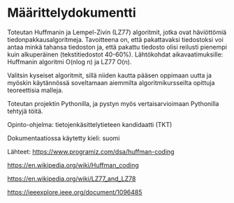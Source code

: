 # Määrittelydokumentti

Toteutan Huffmanin ja Lempel-Zivin (LZ77) algoritmit, jotka ovat häviöttömiä tiedonpakkausalgoritmeja. Tavoitteena on, että pakattavaksi tiedostoksi voi antaa minkä tahansa tiedoston ja, että pakattu tiedosto olisi reilusti pienempi kuin alkuperäinen (tekstitiedostot 40-60%).
Lähtökohdat aikavaatimuksille: Huffmanin algoritmi O(nlog n) ja LZ77 O(n).

Valitsin kyseiset algoritmit, sillä niiden kautta pääsen oppimaan uutta ja myöskin käytännössä soveltamaan aiemmilta algoritmikursseilta opittuja teoreettisia malleja.

Toteutan projektin Pythonilla, ja pystyn myös vertaisarvioimaan Pythonilla tehtyjä töitä.

Opinto-ohjelma: tietojenkäsittelytieteen kandidaatti (TKT)

Dokumentaatiossa käytetty kieli: suomi

Lähteet:
https://www.programiz.com/dsa/huffman-coding

https://en.wikipedia.org/wiki/Huffman_coding 

https://en.wikipedia.org/wiki/LZ77_and_LZ78 

https://ieeexplore.ieee.org/document/1096485
